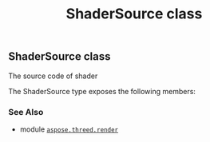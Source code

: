 ﻿---
title: ShaderSource class
second_title: Aspose.3D for Python via .NET API References
description: 
type: docs
weight: 370
url: /python-net/aspose.threed.render/shadersource/
is_root: false
---

## ShaderSource class

The source code of shader



The ShaderSource type exposes the following members:


### See Also
* module [`aspose.threed.render`](..)
